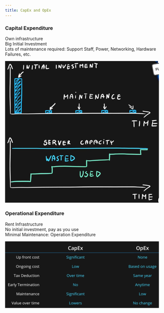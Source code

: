 ```yaml
---
title: CapEx and OpEx
---
```


### Capital Expenditure

Own infrastructure  
Big Initial Investment  
Lots of maintenance required: Support Staff, Power, Networking, Hardware Failures, etc.

![Capital Expenditure|400](../images/capital-expenditure.png)

### Operational Expenditure

Rent Infrastructure  
No initial investment, pay as you use  
Minimal Maintenance: Operation Expenditure

![Capex and Opex|600](../images/capex-and-opex.png)